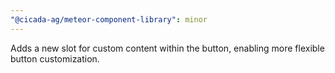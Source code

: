 ```yaml
---
"@cicada-ag/meteor-component-library": minor
---
```


Adds a new slot for custom content within the button, enabling more flexible button customization.
